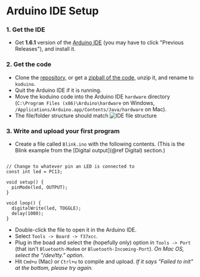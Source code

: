 
# Arduino IDE Setup

### 1. Get the IDE

* Get **1.6.1** version of the [Arduino IDE](http://arduino.cc/en/Main/Software) (you may have to click "Previous Releases"), and install it.

### 2. Get the code

* Clone the [repository](https://github.com/avikde/koduino), or get a [zipball of the code](http://github.com/avikde/koduino/zipball/master/), unzip it, and rename to `koduino`.
* Quit the Arduino IDE if it is running.
* Move the koduino code into the Arduino IDE `hardware` directory (`C:\Program Files (x86)\Arduino\hardware` on Windows, `/Applications/Arduino.app/Contents/Java/hardware` on Mac).
* The file/folder structure should match
![IDE file structure](../ide_file_structure.png "IDE file structure")

### 3. Write and upload your first program

* Create a file called `Blink.ino` with the following contents. (This is the Blink example from the [Digital output](@ref Digital) section.)

~~~{.cpp}

// Change to whatever pin an LED is connected to
const int led = PC13;

void setup() {
  pinMode(led, OUTPUT);
}

void loop() {
  digitalWrite(led, TOGGLE);
  delay(1000);
}

~~~

* Double-click the file to open it in the Arduino IDE.
* Select `Tools -> Board -> f37xcc`.
* Plug in the boad and select the (hopefully only) option in `Tools -> Port` (that isn't `Bluetooth-Modem` or `Bluetooth-Incoming-Port`). *On Mac OS, select the "/dev/tty." option*.
* Hit `Cmd+u` (Mac) or `Ctrl+u` to compile and upload. *If it says "Failed to init" at the bottom, please try again.*
